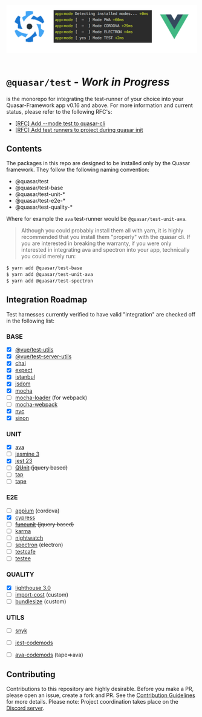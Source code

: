 ![Quasar logo](./images/testing_header.png) &nbsp;&nbsp;&nbsp;&nbsp;&nbsp; 

# **`@quasar/test`** - *Work in Progress*
is the monorepo for integrating the test-runner of your choice into your Quasar-Framework app v0.16 and above. For more information and current status, please refer to the following RFC's:

- [\[RFC\] Add --mode test to quasar-cli](https://github.com/quasarframework/quasar-cli/issues/127)
- [\[RFC\] Add test runners to project during quasar init](https://github.com/quasarframework/quasar-starter-kit/issues/43)

## Contents

The packages in this repo are designed to be installed only by the Quasar framework. They follow the following naming convention: 

 - @quasar/test
 - @quasar/test-base
 - @quasar/test-unit-* 
 - @quasar/test-e2e-* 
 - @quasar/test-quality-*

Where for example the `ava` test-runner would be `@quasar/test-unit-ava`. 


> Although you could probably install them all with yarn, it is highly recommended that you install them "properly" with the quasar cli. If you are interested in breaking the warranty, if you were only interested in integrating ava and spectron into your app, technically you could merely run: 

```bash
$ yarn add @quasar/test-base 
$ yarn add @quasar/test-unit-ava
$ yarn add @quasar/test-spectron
```


## Integration Roadmap
Test harnesses currently verified to have valid "integration" are checked off in the following list:

### BASE
- [x] [@vue/test-utils](https://vue-test-utils.vuejs.org)
- [x] [@vue/test-server-utils](https://github.com/vuejs/vue-test-utils/tree/dev/packages/server-test-utils)
- [x] [chai](http://www.chaijs.com/)
- [x] [expect](https://js.libhunt.com/expect-js-alternatives)
- [x] [istanbul](https://istanbul.js.org/)
- [x] [jsdom](https://github.com/jsdom/jsdom)
- [x] [mocha](https://mochajs.org)
- [ ] [mocha-loader](https://github.com/webpack-contrib/mocha-loader) (for webpack) 
- [ ] [mocha-webpack](https://github.com/zinserjan/mocha-webpack)
- [x] [nyc](https://github.com/istanbuljs/nyc)
- [x] [sinon](http://sinonjs.org/)

### UNIT
- [x] [ava](https://github.com/avajs/ava)
- [ ] [jasmine 3](https://jasmine.github.io/)
- [x] [jest 23](https://facebook.github.io/jest/)
- [ ] <strike>[QUnit](http://qunitjs.com/) (jquery based)</strike>
- [ ] [tap](https://github.com/tapjs/node-tap)
- [ ] [tape](https://github.com/substack/tape)

### E2E
- [ ] [appium](https://github.com/appium/appium) (cordova)
- [x] [cypress](https://github.com/cypress-io/cypress)
- [ ] <strike>[funcunit](https://github.com/bitovi/funcunit) (jquery based)</strike>
- [ ] [karma](https://github.com/karma-runner/karma)
- [ ] [nightwatch](http://nightwatchjs.org/)
- [ ] [spectron](https://github.com/electron/spectron) (electron)
- [ ] [testcafe](https://github.com/DevExpress/testcafe)
- [ ] [testee](https://github.com/bitovi/testee)

### QUALITY
- [x] [lighthouse 3.0](https://github.com/GoogleChrome/lighthouse)
- [ ] [import-cost](https://github.com/wix/import-cost/tree/master/packages/import-cost) (custom)
- [ ] [bundlesize](https://github.com/siddharthkp/bundlesize) (custom)

### UTILS
- [ ] [snyk](https://snyk.io/test)
- [ ] [jest-codemods](https://www.npmjs.com/package/jest-codemods)
- [ ] [ava-codemods](https://github.com/avajs/ava-codemods) (tape=>ava)

  

## Contributing
Contributions to this repository are highly desirable. Before you make a PR, please open an issue, create a fork and PR. See the [Contribution Guidelines](./.github/CONTRIBUTING.md) for more details. Please note: Project coordination takes place on the [Discord server](https://discord.gg/5TDhbDg). 
